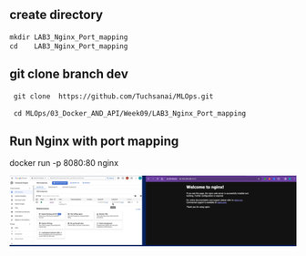 ## create directory

   
    mkdir LAB3_Nginx_Port_mapping 
    cd    LAB3_Nginx_Port_mapping 
    

## git clone branch dev
    
    
   ```
    git clone  https://github.com/Tuchsanai/MLOps.git
   ```
   
   ```   
    cd MLOps/03_Docker_AND_API/Week09/LAB3_Nginx_Port_mapping
   ```



## Run Nginx with port mapping


docker run -p 8080:80 nginx



![Demo](./portmap_demo1.jpg)




